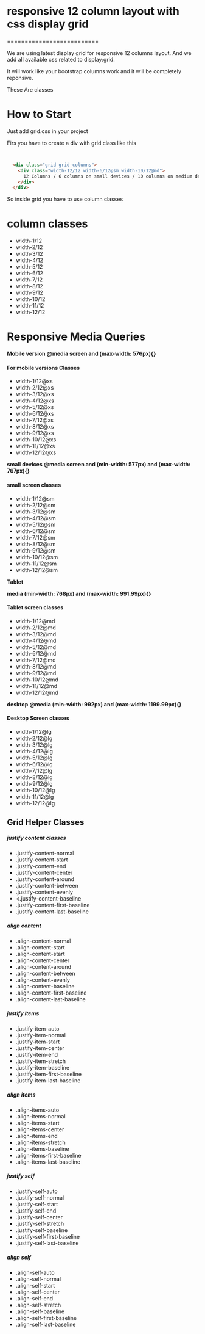 <h1>responsive 12 column layout with css display grid</h1>
==========================

We are using latest display grid for responsive 12 columns layout. And we add all available css related to display:grid. 

It will work like your bootstrap columns work and it will be completely reponsive.

These Are classes

# How to Start
Just add grid.css in your project

Firs you have to create a div with grid class like this
```html


  <div class="grid grid-columns">
    <div class="width-12/12 width-6/12@sm width-10/12@md">
      12 Columns / 6 columns on small devices / 10 columns on medium device
    </div>
  </div> 

```


So inside grid you have to use column classes

# column classes
<ul>
    <li>width-1/12</li>
    <li>width-2/12</li>
    <li>width-3/12</li>
    <li>width-4/12</li>
    <li>width-5/12</li>
    <li>width-6/12</li>
    <li>width-7/12</li>
    <li>width-8/12</li>
    <li>width-9/12</li>
    <li>width-10/12</li>
    <li>width-11/12</li>
    <li>width-12/12</li>
</ul>

# Responsive Media Queries

<strong>Mobile version</strong>
<b>@media screen and (max-width: 576px){}</b>

<h4>For mobile versions Classes</h4>
<ul>
    <li>width-1/12@xs</li>
    <li>width-2/12@xs</li>
    <li>width-3/12@xs</li>
    <li>width-4/12@xs</li>
    <li>width-5/12@xs</li>
    <li>width-6/12@xs</li>
    <li>width-7/12@xs</li>
    <li>width-8/12@xs</li>
    <li>width-9/12@xs</li>
    <li>width-10/12@xs</li>
    <li>width-11/12@xs</li>
    <li>width-12/12@xs</li>
</ul>

<strong>small devices</strong>
<b>@media screen and (min-width: 577px) and (max-width: 767px){}</b>

<h4>small screen classes</h4>
<ul>
    <li>width-1/12@sm</li>
    <li>width-2/12@sm</li>
    <li>width-3/12@sm</li>
    <li>width-4/12@sm</li>
    <li>width-5/12@sm</li>
    <li>width-6/12@sm</li>
    <li>width-7/12@sm</li>
    <li>width-8/12@sm</li>
    <li>width-9/12@sm</li>
    <li>width-10/12@sm</li>
    <li>width-11/12@sm</li>
    <li>width-12/12@sm</li>
</ul>

<strong>Tablet</strong>

<b>media (min-width: 768px) and (max-width: 991.99px){}</b>

<h4>Tablet screen classes</h4>
<ul>
    <li>width-1/12@md</li>
    <li>width-2/12@md</li>
    <li>width-3/12@md</li>
    <li>width-4/12@md</li>
    <li>width-5/12@md</li>
    <li>width-6/12@md</li>
    <li>width-7/12@md</li>
    <li>width-8/12@md</li>
    <li>width-9/12@md</li>
    <li>width-10/12@md</li>
    <li>width-11/12@md</li>
    <li>width-12/12@md</li>
</ul>

<strong>desktop</strong>
<b>@media (min-width: 992px) and (max-width: 1199.99px){}</b>

<h4>Desktop Screen classes</h4>
<ul>
    <li>width-1/12@lg</li>
    <li>width-2/12@lg</li>
    <li>width-3/12@lg</li>
    <li>width-4/12@lg</li>
    <li>width-5/12@lg</li>
    <li>width-6/12@lg</li>
    <li>width-7/12@lg</li>
    <li>width-8/12@lg</li>
    <li>width-9/12@lg</li>
    <li>width-10/12@lg</li>
    <li>width-11/12@lg</li>
    <li>width-12/12@lg</li>
</ul>


<h2>Grid Helper Classes</h2>

<h5>justify content classes</h5>
<ul>
    <li>.justify-content-normal</li>
    <li>.justify-content-start</li>
    <li>.justify-content-end</li>
    <li>.justify-content-center</li>
    <li>.justify-content-around</li>
    <li>.justify-content-between</li>
    <li>.justify-content-evenly</li>
    <li><.justify-content-baseline</li>
    <li>.justify-content-first-baseline</li>
    <li>.justify-content-last-baseline</li>
</ul>


<h5>align content</h5>
<ul>
    <li>.align-content-normal</li>
    <li>.align-content-start</li>
    <li>.align-content-start</li>
    <li>.align-content-center</li>
    <li>.align-content-around</li>
    <li>.align-content-between</li>
    <li>.align-content-evenly</li>
    <li>.align-content-baseline</li>
    <li>.align-content-first-baseline</li>
    <li>.align-content-last-baseline</li>
</ul>


<h5>justify items</h5>
<ul>
    <li>.justify-item-auto</li>
    <li>.justify-item-normal</li>
    <li>.justify-item-start</li>
    <li>.justify-item-center</li>
    <li>.justify-item-end</li>
    <li>.justify-item-stretch</li>
    <li>.justify-item-baseline</li>
    <li>.justify-item-first-baseline</li>
    <li>.justify-item-last-baseline</li>
</ul>


<h5>align items</h5>
<ul>
    <li>.align-items-auto</li>
    <li>.align-items-normal</li>
    <li>.align-items-start</li>
    <li>.align-items-center</li>
    <li>.align-items-end</li>
    <li>.align-items-stretch</li>
    <li>.align-items-baseline</li>
    <li>.align-items-first-baseline</li>
    <li>.align-items-last-baseline</li>
</ul>

<h5>justify self</h5>
<ul>
    <li>.justify-self-auto</li>
    <li>.justify-self-normal</li>
    <li>.justify-self-start</li>
    <li>.justify-self-end</li>
    <li>.justify-self-center</li>
    <li>.justify-self-stretch</li>
    <li>.justify-self-baseline</li>
    <li>.justify-self-first-baseline</li>
    <li>.justify-self-last-baseline</li>
</ul>


<h5>align self</h5>
<ul>
    <li>.align-self-auto</li>
    <li>.align-self-normal</li>
    <li>.align-self-start</li>
    <li>.align-self-center</li>
    <li>.align-self-end</li>
    <li>.align-self-stretch</li>
    <li>.align-self-baseline</li>
    <li>.align-self-first-baseline</li>
    <li>.align-self-last-baseline</li>
</ul>



